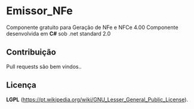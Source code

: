 # Emissor_NFe
Componente gratuito para Geração de NFe e NFCe 4.00
Componente desenvolvida em **C#** sob .net standard 2.0


## Contribuição
Pull requests são bem vindos..

## Licença
**LGPL** (https://pt.wikipedia.org/wiki/GNU_Lesser_General_Public_License).
